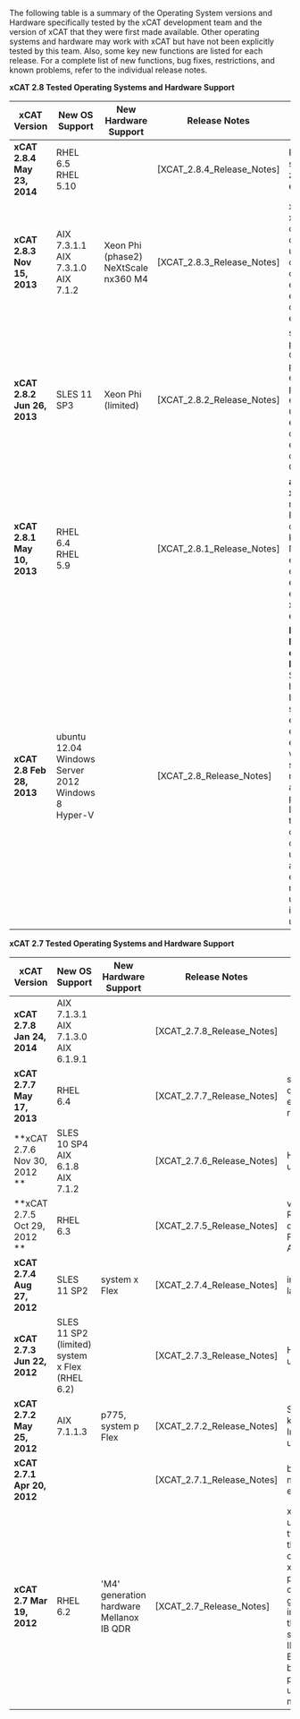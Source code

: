 The following table is a summary of the Operating System versions and Hardware specifically tested by the xCAT development team and the version of xCAT that they were first made available. Other operating systems and hardware may work with xCAT but have not been explicitly tested by this team. Also, some key new functions are listed for each release. For a complete list of new functions, bug fixes, restrictions, and known problems, refer to the individual release notes. 


**xCAT 2.8 Tested Operating Systems and Hardware Support**


xCAT Version | New OS Support | New Hardware Support | Release Notes | Some key new functions 
------------ | -------------- | -------------------- | ------------- | -----------------------
**xCAT 2.8.4 May 23, 2014** | RHEL 6.5 RHEL 5.10 |  | [XCAT_2.8.4_Release_Notes] | RHEL 7 experimental, support xCAT cluster zones, various command enhancements 
**xCAT 2.8.3 Nov 15, 2013** | AIX 7.3.1.1 AIX 7.3.1.0 AIX 7.1.2 | Xeon Phi (phase2) NeXtScale nx360 M4 | [XCAT_2.8.3_Release_Notes] | xcatd flow control, sysclone x86_64 image provisioning on most OS's, genitird command and nodeset updates,deploy OpenStack on ubuntu,various command enhancements,confignics enhancements,sequential discovery enhancements,kit enhancements 
**xCAT 2.8.2 Jun 26, 2013** | SLES 11 SP3 | Xeon Phi (limited) | [XCAT_2.8.2_Release_Notes] | sysclone x86_64 image provisioning on RHEL and CentOS, precreate postscripts for AIX, kit enhancements, HPC kits for ppc64, ubuntu enhancements, xdsh and updatenode enhancements,sequential discovery enhancements,use of local disk for stateless,Deploy OpenStack cloud 
**xCAT 2.8.1 May 10, 2013** | RHEL 6.4   RHEL 5.9 | | [XCAT_2.8.1_Release_Notes] | **added AIX and RHEL5 for xCAT 2.8**, energy management for Flex,sequential discovery,xCAT Software Kits,Stateful images for MN,osimage enhancements,IPv6 enhancements,ubuntu enhancements,*def enhancements,xdsh and xdcp and updatenode enhancements 
**xCAT 2.8 Feb 28, 2013** | ubuntu 12.04   Windows Server 2012   Windows 8   Hyper-V | | [XCAT_2.8_Release_Notes] | **Based on xCAT 2.7.5**, **Linux RHEL6 and SLES only, no AIX or RHEL5**,Preliminary xCAT Software Kits,multiple hostname domains,x Flex IMM setup,Windows support enhancements,KVM enhancements,z/VM enhancements,virtualization with RHEV,statelite local scratch disk,MN as a managed node,site auditskipcmds,precreate postscripts for Linux,mypostscript templates,pasu command,run postscripts on stateful boot,node update status attrs,updatenode enhancements, deprecate nodeset provmethods and use osimage instead,deprecate bind and use ddns instead


**xCAT 2.7 Tested Operating Systems and Hardware Support**

xCAT Version | New OS Support | New Hardware Support | Release Notes | Some key new functions 
------------ | -------------- | -------------------- | ------------- | ---------------------
**xCAT 2.7.8 Jan 24, 2014** | AIX 7.1.3.1   AIX 7.1.3.0   AIX 6.1.9.1 | | [XCAT_2.7.8_Release_Notes] |
**xCAT 2.7.7 May 17, 2013** | RHEL 6.4 | | [XCAT_2.7.7_Release_Notes] | sinv for devices,Flex energy mgt and rbeacon 
**xCAT 2.7.6 Nov 30, 2012 ** | SLES 10 SP4    AIX 6.1.8    AIX 7.1.2 | | [XCAT_2.7.6_Release_Notes] | HPC Integration updates 
**xCAT 2.7.5 Oct 29, 2012 ** | RHEL 6.3 | | [XCAT_2.7.5_Release_Notes] | virtualization with RHEV,hardware discovery for x Flex,enhanced AIX HASN 
**xCAT 2.7.4 Aug 27, 2012** | SLES 11 SP2 | system x Flex | [XCAT_2.7.4_Release_Notes] | improved IPMI for large systems 
**xCAT 2.7.3 Jun 22, 2012** | SLES 11 SP2 (limited) system x Flex (RHEL 6.2) | | [XCAT_2.7.3_Release_Notes] | HPC Integration updates 
**xCAT 2.7.2 May 25, 2012** | AIX 7.1.1.3 | p775, system p Flex | [XCAT_2.7.2_Release_Notes] | SLES 11 kdump,HPC Integration updates 
**xCAT 2.7.1 Apr 20, 2012** | | | [XCAT_2.7.1_Release_Notes] | bug fixes and minor enhancements 
**xCAT 2.7 Mar 19, 2012** | RHEL 6.2 | 'M4' generation hardware Mellanox IB QDR | [XCAT_2.7_Release_Notes] | xcatd memory usage reduced by two-thirds,xcatdebug command for xcatd and plugins,lstree command,x86_64 genesis boot image,ipmi throttles,rpower suspend select IBM hw,stateful ESXi5,xnba UEFI boot,httpd for postscripts,rolling updates,Nagios monitoring plugin
